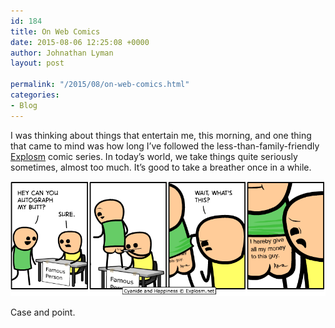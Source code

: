 ```yaml
---
id: 184
title: On Web Comics
date: 2015-08-06 12:25:08 +0000
author: Johnathan Lyman
layout: post

permalink: "/2015/08/on-web-comics.html"
categories:
- Blog
---
```

I was thinking about things that entertain me, this morning, and one thing that came to mind was how long I’ve followed the less-than-family-friendly [Explosm](http://explosm.net) comic series. In today’s world, we take things quite seriously sometimes, almost too much. It’s good to take a breather once in a while.

![](/assets/images/2015/08/sign-my-butt.png?w=525&ssl=1)

Case and point.